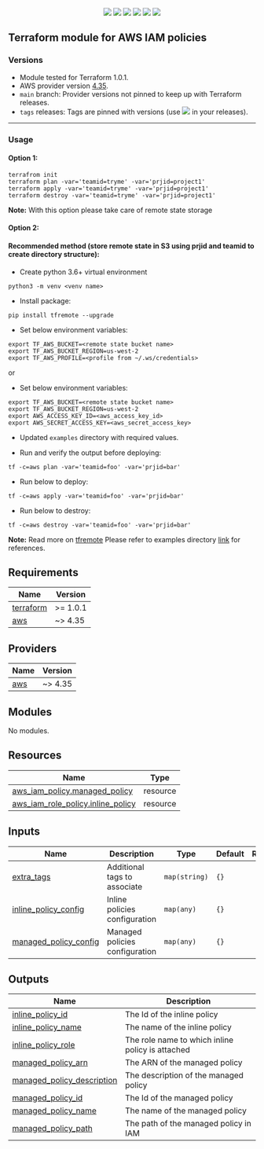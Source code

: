 <p align="center">
    <a href="https://github.com/tomarv2/terraform-aws-iam-policies/actions/workflows/pre-commit.yml" alt="Pre Commit">
        <img src="https://github.com/tomarv2/terraform-aws-iam-policies/actions/workflows/pre-commit.yml/badge.svg?branch=main" /></a>
    <a href="https://www.apache.org/licenses/LICENSE-2.0" alt="license">
        <img src="https://img.shields.io/github/license/tomarv2/terraform-aws-iam-policies" /></a>
    <a href="https://github.com/tomarv2/terraform-aws-iam-policies/tags" alt="GitHub tag">
        <img src="https://img.shields.io/github/v/tag/tomarv2/terraform-aws-iam-policies" /></a>
    <a href="https://github.com/tomarv2/terraform-aws-iam-policies/pulse" alt="Activity">
        <img src="https://img.shields.io/github/commit-activity/m/tomarv2/terraform-aws-iam-policies" /></a>
    <a href="https://stackoverflow.com/users/6679867/tomarv2" alt="Stack Exchange reputation">
        <img src="https://img.shields.io/stackexchange/stackoverflow/r/6679867"></a>
    <a href="https://twitter.com/intent/follow?screen_name=varuntomar2019" alt="follow on Twitter">
        <img src="https://img.shields.io/twitter/follow/varuntomar2019?style=social&logo=twitter"></a>
</p>

## Terraform module for AWS IAM policies

### Versions

- Module tested for Terraform 1.0.1.
- AWS provider version [4.35](https://registry.terraform.io/providers/hashicorp/aws/latest).
- `main` branch: Provider versions not pinned to keep up with Terraform releases.
- `tags` releases: Tags are pinned with versions (use <a href="https://github.com/tomarv2/terraform-aws-iam-policies/tags" alt="GitHub tag">
        <img src="https://img.shields.io/github/v/tag/tomarv2/terraform-aws-iam-policies" /></a> in your releases).

---
### Usage

#### Option 1:

```
terrafrom init
terraform plan -var='teamid=tryme' -var='prjid=project1'
terraform apply -var='teamid=tryme' -var='prjid=project1'
terraform destroy -var='teamid=tryme' -var='prjid=project1'
```
**Note:** With this option please take care of remote state storage

#### Option 2:

#### Recommended method (store remote state in S3 using prjid and teamid to create directory structure):

- Create python 3.6+ virtual environment
```
python3 -m venv <venv name>
```

- Install package:
```
pip install tfremote --upgrade
```

- Set below environment variables:
```
export TF_AWS_BUCKET=<remote state bucket name>
export TF_AWS_BUCKET_REGION=us-west-2
export TF_AWS_PROFILE=<profile from ~/.ws/credentials>
```

or

- Set below environment variables:
```
export TF_AWS_BUCKET=<remote state bucket name>
export TF_AWS_BUCKET_REGION=us-west-2
export AWS_ACCESS_KEY_ID=<aws_access_key_id>
export AWS_SECRET_ACCESS_KEY=<aws_secret_access_key>
```

- Updated `examples` directory with required values.

- Run and verify the output before deploying:
```
tf -c=aws plan -var='teamid=foo' -var='prjid=bar'
```

- Run below to deploy:
```
tf -c=aws apply -var='teamid=foo' -var='prjid=bar'
```

- Run below to destroy:
```
tf -c=aws destroy -var='teamid=foo' -var='prjid=bar'
```

**Note:** Read more on [tfremote](https://github.com/tomarv2/tfremote)
Please refer to examples directory [link](examples) for references.

<!-- BEGIN_TF_DOCS -->
## Requirements

| Name | Version |
|------|---------|
| <a name="requirement_terraform"></a> [terraform](#requirement\_terraform) | >= 1.0.1 |
| <a name="requirement_aws"></a> [aws](#requirement\_aws) | ~> 4.35 |

## Providers

| Name | Version |
|------|---------|
| <a name="provider_aws"></a> [aws](#provider\_aws) | ~> 4.35 |

## Modules

No modules.

## Resources

| Name | Type |
|------|------|
| [aws_iam_policy.managed_policy](https://registry.terraform.io/providers/hashicorp/aws/latest/docs/resources/iam_policy) | resource |
| [aws_iam_role_policy.inline_policy](https://registry.terraform.io/providers/hashicorp/aws/latest/docs/resources/iam_role_policy) | resource |

## Inputs

| Name | Description | Type | Default | Required |
|------|-------------|------|---------|:--------:|
| <a name="input_extra_tags"></a> [extra\_tags](#input\_extra\_tags) | Additional tags to associate | `map(string)` | `{}` | no |
| <a name="input_inline_policy_config"></a> [inline\_policy\_config](#input\_inline\_policy\_config) | Inline policies configuration | `map(any)` | `{}` | no |
| <a name="input_managed_policy_config"></a> [managed\_policy\_config](#input\_managed\_policy\_config) | Managed policies configuration | `map(any)` | `{}` | no |

## Outputs

| Name | Description |
|------|-------------|
| <a name="output_inline_policy_id"></a> [inline\_policy\_id](#output\_inline\_policy\_id) | The Id of the inline policy |
| <a name="output_inline_policy_name"></a> [inline\_policy\_name](#output\_inline\_policy\_name) | The name of the inline policy |
| <a name="output_inline_policy_role"></a> [inline\_policy\_role](#output\_inline\_policy\_role) | The role name to which inline policy is attached |
| <a name="output_managed_policy_arn"></a> [managed\_policy\_arn](#output\_managed\_policy\_arn) | The ARN of the managed policy |
| <a name="output_managed_policy_description"></a> [managed\_policy\_description](#output\_managed\_policy\_description) | The description of the managed policy |
| <a name="output_managed_policy_id"></a> [managed\_policy\_id](#output\_managed\_policy\_id) | The Id of the managed policy |
| <a name="output_managed_policy_name"></a> [managed\_policy\_name](#output\_managed\_policy\_name) | The name of the managed policy |
| <a name="output_managed_policy_path"></a> [managed\_policy\_path](#output\_managed\_policy\_path) | The path of the managed policy in IAM |
<!-- END_TF_DOCS -->
